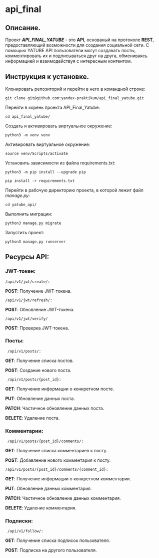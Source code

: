 # api_final


## Описание.

Проект ***API_FINAL_YATUBE*** - это **API**, основаный на протоколе **REST**, предоставляющий возможности для создания социальной сети. С помощью YATUBE API пользователи могут создавать посты, комментировать их и подписываться друг на друга, обмениваясь информацией и взаимодействуя с интересным контентом.

## Инструкция к установке.

Клонировать репозиторий и перейти в него в командной строке:

```
git clone git@github.com:yandex-praktikum/api_final_yatube.git
```

Перейти в корень проекта API_Final_Yatube:

```
cd api_final_yatube/
```

Cоздать и активировать виртуальное окружение:

```
python3 -m venv venv
```

Активировать виртуальное окружение:

```
source venv/Scripts/activate
```

Установить зависимости из файла requirements.txt:

```
python3 -m pip install --upgrade pip
```

```
pip install -r requirements.txt
```

Перейти в рабочую директорию проекта, в которой лежит файл *manage.py*:

```
cd yatube_api/
```

Выполнить миграции:

```
python3 manage.py migrate
```

Запустить проект:

```
python3 manage.py runserver
```

## Ресурсы API:

### JWT-токен:

    /api/v1/jwt/create/: 
     
  **POST**: Получение JWT-токена.
  
    /api/v1/jwt/refresh/: 
  
  **POST**: Обновление JWT-токена.
         
    /api/v1/jwt/verify/

  **POST**: Проверка JWT-токена.
         
### Посты:

     /api/v1/posts/:
     
  **GET**: Получение списка постов.
  
  **POST**: Создание нового поста.
  
     /api/v1/posts/{post_id}:
     
  **GET**: Получение информации о конкретном посте.
  
  **PUT**: Обновление данных поста.
  
  **PATCH**: Частичное обновление данных поста.
  
  **DELETE**: Удаление поста.
         
### Комментарии:
 
     /api/v1/posts/{post_id}/comments/:
  **GET**: Получение списка комментариев к посту.
  
  **POST**: Добавление нового комментария к посту.
  
    /api/v1/posts/{post_id}/comments/{comment_id}:
     
  **GET**: Получение информации о конкретном комментарии.
  
  **PUT**: Обновление данных комментария.
  
  **PATCH**: Частичное обновление данных комментария.
  
  **DELETE**: Удаление комментария.
         
### Подписки:
 
     /api/v1/follow/:
     
  **GET**: Получение списка подписок пользователя.
  
  **POST**: Подписка на другого пользователя.